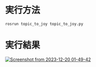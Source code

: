 # 実行方法

```
rosrun topic_to_joy topic_to_joy.py
```

# 実行結果

[![Screenshot from 2023-12-20 01-49-42](https://github.com/hoshianaaa/topic_to_joy/assets/40942409/628d5e4c-fb87-4c09-8e15-3a8a7429f7ec)](https://www.youtube.com/watch?v=OkZj-3ky6WM)
